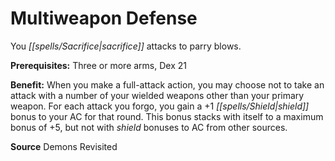 ﻿---
cssclass: [feats]

---
# Multiweapon Defense

You _[[spells/Sacrifice|sacrifice]]_ attacks to parry blows.

**Prerequisites:** Three or more arms, Dex 21

**Benefit:** When you make a full-attack action, you may choose not to take an attack with a number of your wielded weapons other than your primary weapon. For each attack you forgo, you gain a +1 _[[spells/Shield|shield]]_ bonus to your AC for that round. This bonus stacks with itself to a maximum bonus of +5, but not with _shield_ bonuses to AC from other sources.

**Source** Demons Revisited